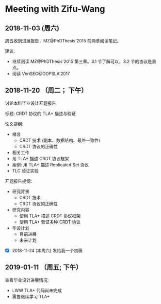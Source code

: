﻿# Meeting with Zifu-Wang

## 2018-11-03 (周六)

周五收到进展报告，MZ@PhDThesis'2015 前两章阅读笔记。

建议:
- 继续阅读 MZ@PhDThesis'2015 第三章。3.1 节了解可以。3.2 节的协议是重点。
- 阅读 VeriSEC@OOPSLA'2017

## 2018-11-20 （周二； 下午）
讨论本科毕业设计开题报告

标题: CRDT 协议的 TLA+ 描述与验证

论文提纲:
- 绪言
 	- CRDT 技术 (副本、数据结构、最终一致性)
	- CRDT 协议的正确性
- 相关工作
- 用 TLA+ 描述 CRDT 协议框架
- 案例: 用 TLA+ 描述 Replicated Set 协议
- TLC 验证实验

开题报告提纲:
- 研究背景
	- CRDT 技术
	- CRDT 协议的正确性
- 研究内容
	- 使用 TLA+ 描述 CRDT 协议框架
	- 使用 TLA+ 验证多种 CRDT 协议
- 毕设计划
	- 目前进展
	- 未来计划

- [x] 2018-11-24 (本周六) 发给我一个初稿

## 2019-01-11 （周五; 下午）
查看毕业设计进展情况:
- LWW TLA+ 代码尚未完成
- 需要继续学习 TLA+

